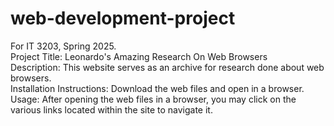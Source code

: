 # web-development-project
For IT 3203, Spring 2025.<br>
Project Title: Leonardo's Amazing Research On Web Browsers<br>
Description: This website serves as an archive for research done about web browsers.<br>
Installation Instructions: Download the web files and open in a browser.<br>
Usage: After opening the web files in a browser, you may click on the various links located within the site to navigate it.<br>
